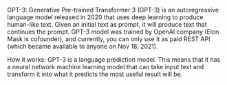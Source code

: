 GPT-3: Generative Pre-trained Transformer 3 (GPT-3) is an autoregressive language model released in 2020 that uses deep learning to produce human-like text. Given an initial text as prompt, it will produce text that continues the prompt.    GPT-3 model was trained by OpenAI company (Elon Mask is cofounder), and currently, you can only use it as paid REST API (which became available to anyone on Nov 18, 2021).

How it works: GPT-3 is a language prediction model. This means that it has a neural network machine learning model that can take input text and transform it into what it predicts the most useful result will be.